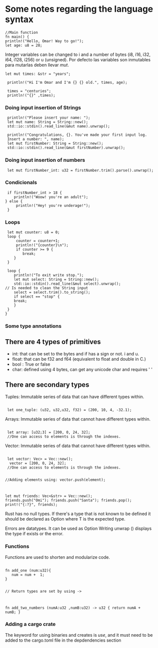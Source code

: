 <h1> Some notes regarding the language syntax </h1>
<p>
    
    //Main function
    fn main() {
    println!("Hello, Omar! Way to go!");
    let age: u8 = 28;

</p> 

<p>
    Integer variables can be changed to i and a number of bytes
     (i8, i16, i32, i64, i128, i256) or u (unsigned).
     Por defecto las variables son inmutables para mutarlas deben llevar <i>mut</i>.
     
</p>

    let mut times: &str = "years";

     println!("Hi I'm Omar and I'm {} {} old.", times, age);

     times = "centuries";
     println!("{}" ,times);
<h3> Doing input insertion of Strings </h3>
<p>
    
     println!("Please insert your name: ");
     let mut name: String = String::new();
     std::io::stdin().read_line(&mut name).unwrap();

     println!("Congratulations, {}. You've made your first input log. 
     Insert a number: ", name);
     let mut firstNumber: String = String::new();
     std::io::stdin().read_line(&mut firstNumber).unwrap();
     
</p>
<h3> Doing input insertion of numbers </h3>
<p>
    
     let mut firstNumber_int: u32 = firstNumber.trim().parse().unwrap();
</p>    
<h3> Condicionals </h3>
<p>
    
     if firstNumber_int > 18 {
        println!("Woow! you're an adult");
    } else {
         println!("Hey! you're underage!");
     }
</p>    
<h3> Loops </h3>
<p>
    
     let mut counter: u8 = 0;
     loop {
         counter = counter+1;
         println!("{counter}\n");
         if counter >= 9 {
            break;
        }
     }

     loop {
        println!("To exit write stop.");
        let mut select: String = String::new(); 
        std::io::stdin().read_line(&mut select).unwrap();
    // Is needed to clean the String input
        select = select.trim().to_string();
        if select == "stop" {
        break;
        }
     }
    }

</p>
<h3> Some type annotations </h3>

## There are 4 types of primitives
<ul>
    <li>int: that can be set to the bytes and if has a sign or not. i and u.</li>
    <li>float: that can be f32 and f64 (equivalent to float and double in C.)</li>
    <li>bool : True or false</li>
    <li>char: defined using 4 bytes, can get any unicode char and requires ' ' </li>
</ul>

## There are secondary types
<p>Tuples: Immutable series of data that can have different types within. </p>
<code>
 let one_tuple: (u32, u32,u32, f32) = (200, 10, 4, -32.1); 
</code>

<p>Arrays: Immutable series of data that cannot have different types within. </p>
<code>
 let array: [u32;3] = [200, 0, 24, 32]; 
 //One can access to elements is through the indexes.
</code>

<p>Vector: Immutable series of data that cannot have different types within. </p>
<code>
 let vector: Vec<u32>> = Vec::new();
  vector = [200, 0, 24, 32]; 
 //One can access to elements is through the indexes.

//Adding elements using:
 vector.push(element);

let mut friends: Vec<&str> = Vec::new();
friends.push("Omi");
friends.push("Santa");
friends.pop();
print!("{:?}", friends);
</code>

<p>
Rust has no null types. If there's a type that is not known to be defined
it should be declared as Option<T> where T is the expected type. 
</p>


<p>
Errors are datatypes. It can be used as Option<T, E>
Writing unwrap () displays the type if exists or the error.
</p>

<h3>Functions</h3>
<p>
Functions are used to shorten and modularize code.
</p>
<code>
fn add_one (num:u32){
   num = num +  1;
}

// Return types are set by using -> 

fn add_two_numbers (numA:u32 ,numB:u32) -> u32 {
    return numA + numB;
}
</code>

<h3> Adding a cargo crate </h3>
<p>
    The keyword for using binaries and creates is <i>use</i>, 
    and it must need to be added to the cargo.toml file 
    in the depdendencies section
</p>
